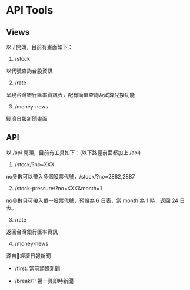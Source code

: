 # API Tools

## Views

以 / 開頭，目前有畫面如下：

1. /stock

以代號查詢台股資訊

2. /rate

呈現台灣銀行匯率資訊表，配有簡單查詢及試算兌換功能

3. /money-news

經濟日報新聞畫面



## API

以 /api 開頭，目前有工具如下：(以下路徑前面都加上 /api)

1. /stock/?no=XXX

no參數可以帶入多個股票代號，/stock/?no=2882,2887

2. /stock-pressure/?no=XXX&month=1

no參數只可帶入單一股票代號，預設為 6 日表，當 month 為 1 時，返回 24 日表。

3. /rate

返回台灣銀行匯率資訊

4. /money-news

源自經濟日報新聞
 
  - /first: 當前頭條新聞

  - /break/1: 第一頁即時新聞
